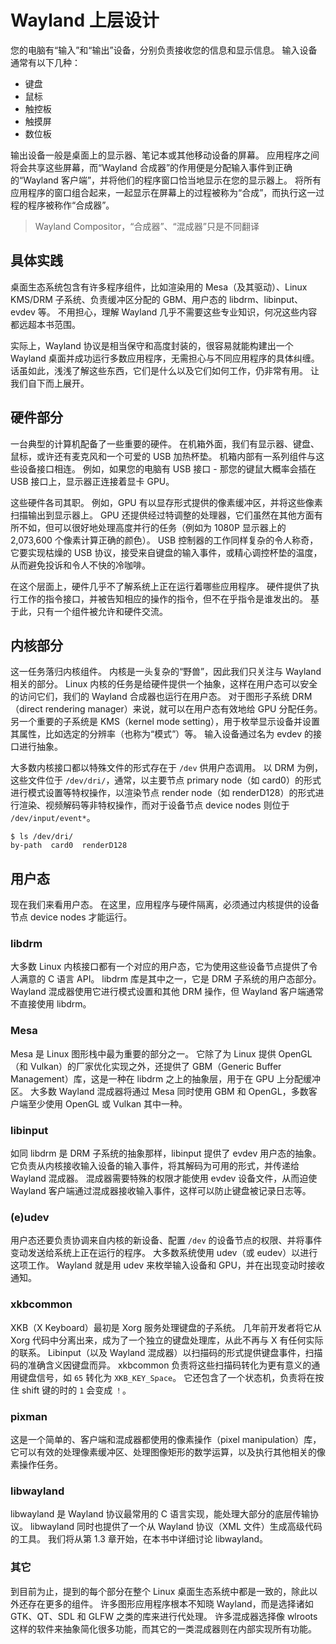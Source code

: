# Wayland 上层设计

您的电脑有“输入”和“输出”设备，分别负责接收您的信息和显示信息。
输入设备通常有以下几种：

- 键盘
- 鼠标
- 触控板
- 触摸屏
- 数位板

输出设备一般是桌面上的显示器、笔记本或其他移动设备的屏幕。
应用程序之间将会共享这些屏幕，而“Wayland 合成器”的作用便是分配输入事件到正确的“Wayland 客户端”，并将他们的程序窗口恰当地显示在您的显示器上。
将所有应用程序的窗口组合起来，一起显示在屏幕上的过程被称为“合成”，而执行这一过程的程序被称作“合成器”。

> Wayland Compositor，“合成器”、“混成器”只是不同翻译

## 具体实践

桌面生态系统包含有许多程序组件，比如渲染用的 Mesa（及其驱动）、Linux KMS/DRM 子系统、负责缓冲区分配的 GBM、用户态的 libdrm、libinput、evdev 等。
不用担心，理解 Wayland 几乎不需要这些专业知识，何况这些内容都远超本书范围。

实际上，Wayland 协议是相当保守和高度封装的，很容易就能构建出一个 Wayland 桌面并成功运行多数应用程序，无需担心与不同应用程序的具体纠缠。
话虽如此，浅浅了解这些东西，它们是什么以及它们如何工作，仍非常有用。
让我们自下而上展开。

## 硬件部分

一台典型的计算机配备了一些重要的硬件。
在机箱外面，我们有显示器、键盘、鼠标，或许还有麦克风和一个可爱的 USB 加热杯垫。
机箱内部有一系列组件与这些设备接口相连。
例如，如果您的电脑有 USB 接口 - 那您的键鼠大概率会插在 USB 接口上，显示器正连接着显卡 GPU。

这些硬件各司其职。
例如，GPU 有以显存形式提供的像素缓冲区，并将这些像素扫描输出到显示器上。
GPU 还提供经过特调整的处理器，它们虽然在其他方面有所不如，但可以很好地处理高度并行的任务（例如为 1080P 显示器上的 2,073,600 个像素计算正确的颜色）。
USB 控制器的工作同样复杂的令人称奇，它要实现枯燥的 USB 协议，接受来自键盘的输入事件，或精心调控杯垫的温度，从而避免投诉和令人不快的冷咖啡。

在这个层面上，硬件几乎不了解系统上正在运行着哪些应用程序。
硬件提供了执行工作的指令接口，并被告知相应的操作的指令，但不在乎指令是谁发出的。
基于此，只有一个组件被允许和硬件交流。

## 内核部分

这一任务落归内核组件。
内核是一头复杂的“野兽”，因此我们只关注与 Wayland 相关的部分。
Linux 内核的任务是给硬件提供一个抽象，这样在用户态可以安全的访问它们，我们的 Wayland 合成器也运行在用户态。
对于图形子系统 DRM（direct rendering manager）来说，就可以在用户态有效地给 GPU 分配任务。
另一个重要的子系统是 KMS（kernel mode setting），用于枚举显示设备并设置其属性，比如选定的分辨率（也称为“模式”）等。
输入设备通过名为 evdev 的接口进行抽象。

大多数内核接口都以特殊文件的形式存在于 `/dev` 供用户态调用。
以 DRM 为例，这些文件位于 `/dev/dri/`，通常，以主要节点 primary node（如 card0）的形式进行模式设置等特权操作，以渲染节点 render node（如 renderD128）的形式进行渲染、视频解码等非特权操作，而对于设备节点 device nodes 则位于 `/dev/input/event*`。

```shell
$ ls /dev/dri/
by-path  card0  renderD128
```

## 用户态

现在我们来看用户态。
在这里，应用程序与硬件隔离，必须通过内核提供的设备节点 device nodes 才能运行。

### libdrm

大多数 Linux 内核接口都有一个对应的用户态，它为使用这些设备节点提供了令人满意的 C 语言 API。
libdrm 库是其中之一，它是 DRM 子系统的用户态部分。
Wayland 混成器使用它进行模式设置和其他 DRM 操作，但 Wayland 客户端通常不直接使用 libdrm。

### Mesa

Mesa 是 Linux 图形栈中最为重要的部分之一。
它除了为 Linux 提供 OpenGL（和 Vulkan）的厂家优化实现之外，还提供了 GBM（Generic Buffer Management）库，这是一种在 libdrm 之上的抽象层，用于在 GPU 上分配缓冲区。
大多数 Wayland 混成器将通过 Mesa 同时使用 GBM 和 OpenGL，多数客户端至少使用 OpenGL 或 Vulkan 其中一种。

### libinput

如同 libdrm 是 DRM 子系统的抽象那样，libinput 提供了 evdev 用户态的抽象。
它负责从内核接收输入设备的输入事件，将其解码为可用的形式，并传递给 Wayland 混成器。
混成器需要特殊的权限才能使用 evdev 设备文件，从而迫使 Wayland 客户端通过混成器接收输入事件，这样可以防止键盘被记录日志等。

### (e)udev

用户态还要负责协调来自内核的新设备、配置 `/dev` 的设备节点的权限、并将事件变动发送给系统上正在运行的程序。
大多数系统使用 udev（或 eudev）以进行这项工作。
Wayland 就是用 udev 来枚举输入设备和 GPU，并在出现变动时接收通知。

### xkbcommon

XKB（X Keyboard）最初是 Xorg 服务处理键盘的子系统。
几年前开发者将它从 Xorg 代码中分离出来，成为了一个独立的键盘处理库，从此不再与 X 有任何实际的联系。
Libinput（以及 Wayland 混成器）以扫描码的形式提供键盘事件，扫描码的准确含义因键盘而异。
xkbcommon 负责将这些扫描码转化为更有意义的通用键盘信号，如 `65` 转化为 `XKB_KEY_Space`。
它还包含了一个状态机，负责将在按住 shift 键的时的 `1` 会变成 `！`。

### pixman

这是一个简单的、客户端和混成器都使用的像素操作（pixel manipulation）库，它可以有效的处理像素缓冲区、处理图像矩形的数学运算，以及执行其他相关的像素操作任务。

### libwayland

libwayland 是 Wayland 协议最常用的 C 语言实现，能处理大部分的底层传输协议。
libwayland 同时也提供了一个从 Wayland 协议（XML 文件）生成高级代码的工具。
我们将从第 1.3 章开始，在本书中详细讨论 libwayland。

### 其它

到目前为止，提到的每个部分在整个 Linux 桌面生态系统中都是一致的，除此以外还存在更多的组件。
许多图形应用程序根本不知晓 Wayland，而是选择诸如 GTK、QT、SDL 和 GLFW 之类的库来进行代处理。
许多混成器选择像 wlroots 这样的软件来抽象简化很多功能，而其它的一类混成器则在内部实现所有功能。
